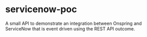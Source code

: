 # servicenow-poc

A small API to demonstrate an integration between Onspring and ServiceNow that is event driven using the REST API outcome.
